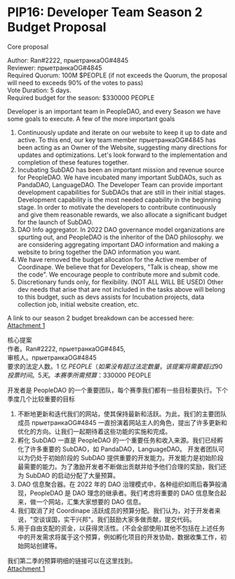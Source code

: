 # PIP16: Developer Team Season 2 Budget Proposal

Core proposal

Author: Ran#2222, прыетранкаOG#4845  
Reviewer: прыетранкаOG#4845  
Required Quorum: 100M $PEOPLE (if not exceeds the Quorum, the proposal will need to exceeds 90% of the votes to pass)  
Vote Duration: 5 days.  
Required budget for the season: $330000 PEOPLE

Developer is an important team in PeopleDAO, and every Season we have some goals to execute. A few of the more important goals

1. Continuously update and iterate on our website to keep it up to date and active. To this end, our key team member прыетранкаOG#4845 has been acting as an Owner of the Website, suggesting many directions for updates and optimizations. Let's look forward to the implementation and completion of these features together.
2. Incubating SubDAO has been an important mission and revenue source for PeopleDAO. We have incubated many important SubDAOs, such as PandaDAO, LanguageDAO. The Developer Team can provide important development capabilities for SubDAOs that are still in their initial stages. Development capability is the most needed capability in the beginning stage. In order to motivate the developers to contribute continuously and give them reasonable rewards, we also allocate a significant budget for the launch of SubDAO.
3. DAO Info aggregator. In 2022 DAO governance model organizations are spurting out, and PeopleDAO is the inheritor of the DAO philosophy. we are considering aggregating important DAO information and making a website to bring together the DAO information you want.
4. We have removed the budget allocation for the Active member of Coordinape. We believe that for Developers, "Talk is cheap, show me the code". We encourage people to contribute more and submit code.
5. Discretionary funds only, for flexibility. (NOT ALL WILL BE USED) Other dev needs that arise that are not included in the tasks above will belong to this budget, such as devs assists for Incubation projects, data collection job, initial website creation, etc.

A link to our season 2 budget breakdown can be accessed here:  
[Attachment 1](./PIP16-attachment1.pdf)

核心提案  
作者。Ran#2222, прыетранкаOG#4845,  
审核人。прыетранкаOG#4845  
要求的法定人数。1 亿 $PEOPLE（如果没有超过法定数量，该提案将需要超过 90%的票数才能通过）  
投票时间。5 天。  
本赛季所需预算：$330000 PEOPLE

开发者是 PeopleDAO 的一个重要团队，每个赛季我们都有一些目标要执行。下个季度几个比较重要的目标

1. 不断地更新和迭代我们的网站，使其保持最新和活跃。为此，我们的主要团队成员 прыетранкаOG#4845 一直扮演着网站主人的角色，提出了许多更新和优化的方向。让我们一起期待着这些功能的实施和完成。
2. 孵化 SubDAO 一直是 PeopleDAO 的一个重要任务和收入来源。我们已经孵化了许多重要的 SubDAO，如 PandaDAO，LanguageDAO。 开发者团队可以为仍处于初始阶段的 SubDAO 提供重要的开发能力。开发能力是初始阶段最需要的能力。为了激励开发者不断做出贡献并给予他们合理的奖励，我们还为 SubDAO 的启动分配了大量预算。
3. DAO 信息聚合器。在 2022 年的 DAO 治理模式中，各种组织如雨后春笋般涌现，PeopleDAO 是 DAO 理念的继承者。我们考虑将重要的 DAO 信息聚合起来，做一个网站，汇集大家想要的 DAO 信息。
4. 我们取消了对 Coordinape 活跃成员的预算分配。我们认为，对于开发者来说，"空谈误国，实干兴邦"。我们鼓励大家多做贡献，提交代码。
5. 用于自由支配的资金，以获得灵活性。(不会全部使用)其他不包括在上述任务中的开发需求将属于这个预算，例如孵化项目的开发协助，数据收集工作，初始网站创建等。

我们第二季的预算明细的链接可以在这里找到。  
[Attachment 1](./PIP16-attachment1.pdf)
